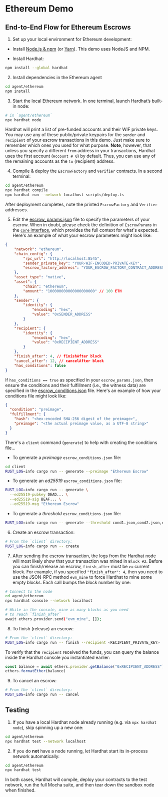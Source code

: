 # Ethereum Demo

## End-to-End Flow for Ethereum Escrows

1. Set up your local environment for Ethereum development:

* Install [Node.js & npm](https://nodejs.org/) (or [Yarn](https://classic.yarnpkg.com/lang/en/docs/install/)). This demo uses NodeJS and NPM.

* Install Hardhat:

```sh
npm install --global hardhat
```

2. Install dependencies in the Ethereum agent

```sh
cd agent/ethereum
npm install
```

3. Start the local Ethereum network. In one terminal, launch Hardhat’s built-in node:

```sh
# in `agent/ethereum`
npx hardhat node
```

Hardhat will print a list of pre-funded accounts and their WIF private keys. You may use any of these public/private keypairs for the `sender` and `recipient` of your escrow transactions in this demo. Just make sure to remember which ones you used for what purpose. **Note**, however, that unless you specify a different `from` address in your transactions, Hardhat uses the first account (`Account # 0`) by default. Thus, you can use any of the remaining accounts as the `to` (recipient) address.

4. Compile & deploy the `EscrowFactory` and `Verifier` contracts. In a second terminal:

```sh
cd agent/ethereum
npx hardhat compile
npx hardhat run --network localhost scripts/deploy.ts
```

After deployment completes, note the printed `EscrowFactory` and `Verifier` addresses.

5. Edit the [escrow_params.json](/templates/escrow_params.json) file to specify the parameters of your escrow. When in doubt, please check the definition of `EscrowParams` in the [`core` interface](/core/src/interface.rs), which provides the full context for what's expected. Here's an example of what your escrow parameters might look like:

```json
{
    "network": "ethereum",
    "chain_config": {
        "rpc_url": "http://localhost:8545",
        "sender_private_key": "YOUR-WIF-ENCODED-PRIVATE-KEY",
        "escrow_factory_address": "YOUR_ESCROW_FACTORY_CONTRACT_ADDRESS",
    },
    "asset_type": "native",
    "asset": {
        "chain": "ethereum",
        "amount": "100000000000000000000" // 100 ETH
    },
    "sender": {
        "identity": {
            "encoding": "hex",
            "value": "0xSENDER_ADDRESS"
        }
    },
    "recipient": {
        "identity": {
            "encoding": "hex",
            "value": "0xRECIPIENT_ADDRESS"
        }
    },
    "finish_after": 4, // finishAfter block
    "cancel_after": 12, // cancelAfter block
    "has_conditions": false
}
```

If `has_conditions == true` as specified in your `escrow_params.json`, then ensure the conditions and their fulfillment (i.e., the witness data) are specified in the [escrow_conditions.json](/templates/escrow_conditions.json) file. Here's an example of how your conditions file might look like:

```json
{
  "condition": "preimage",
  "fulfillment": {
    "hash": "<hex-encoded SHA-256 digest of the preimage>",
    "preimage": "<the actual preimage value, as a UTF-8 string>"
  }
}
```

There's a `client` command (`generate`) to help with creating the conditions file...

* To generate a _preimage_ `escrow_conditions.json` file:

```sh
cd client
RUST_LOG=info cargo run -- generate --preimage "Ethereum Escrow"
```

* To generate an _ed25519_ `escrow_conditions.json` file:

```sh
RUST_LOG=info cargo run -- generate \
  --ed25519-pubkey DEAD... \
  --ed25519-sig BEAF... \
  --ed25519-msg "Ethereum Escrow"
```

* To generate a _threshold_ `escrow_conditions.json` file:

```sh
RUST_LOG=info cargo run -- generate --threshold cond1.json,cond2.json,cond3.json --n 2
```

6. Create an escrow transaction:

```sh
# From the `client` directory:
RUST_LOG=info cargo run -- create
```

7. After sending the escrow transaction, the logs from the Hardhat node will most likely show that your transaction was mined in `Block #2`. Before you can finish/release an escrow, `finish_after` must be `>=` current block. For example, if you specified `"finish_after": 4`, then you need to use the JSON-RPC method `evm_mine` to force Hardhat to mine some empty blocks. Each call bumps the block number by one:

```sh
# Connect to the node
cd agent/ethereum
npx hardhat console --network localhost

# While in the console, mine as many blocks as you need
# to reach `finish_after`
await ethers.provider.send("evm_mine", []);
```

8. To finish (release) an escrow:

```sh
# From the `client` directory:
RUST_LOG=info cargo run -- finish --recipient <RECIPIENT_PRIVATE_KEY>
```

To verify that the `recipient` received the funds, you can query the balance inside the Hardhat console you instantiated earlier:

```js
const balance = await ethers.provider.getBalance("0xRECIPIENT_ADDRESS")
ethers.formatEther(balance)
```

9. To cancel an escrow:

```sh
# From the `client` directory:
RUST_LOG=info cargo run -- cancel
```

## Testing

1. If you have a local Hardhat node already running (e.g. via `npx hardhat node`), skip spinning up a new one:

```sh
cd agent/ethereum
npx hardhat test --network localhost
```

2. If you do **not** have a node running, let Hardhat start its in-process network automatically:

```sh
cd agent/ethereum
npx hardhat test
```

In both cases, Hardhat will compile, deploy your contracts to the test network, run the full Mocha suite, and then tear down the sandbox node when finished.
